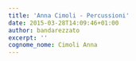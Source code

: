 ```yaml
---
title: 'Anna Cimoli - Percussioni' 
date: 2015-03-28T14:09:46+01:00
author: bandarezzato
excerpt: ''
cognome_nome: Cimoli Anna
---
```

